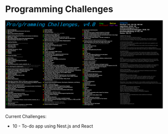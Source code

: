 # Programming Challenges

![Programming Challenges](challenges.png)

Current Challenges:
* 10 - To-do app using Nest.js and React